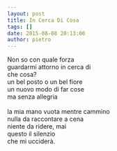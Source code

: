 ```yaml
---
layout: post
title: In Cerca Di Cosa
tags: []
date: 2015-08-08 20:13:00
author: pietro
---
```

Non so con quale forza<br/>guardarmi attorno in cerca di<br/>che cosa?<br/>un bel posto o un bel fiore<br/>un nuovo modo di far cose<br/>ma senza allegria<br/><br/>la mia mano vuota mentre cammino<br/>nulla da raccontare a cena<br/>niente da ridere, mai<br/>questo il silenzio<br/>che mi ucciderà.
